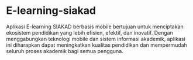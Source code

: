 # E-learning-siakad
Aplikasi E-learning SIAKAD berbasis mobile bertujuan untuk menciptakan ekosistem pendidikan yang lebih efisien, efektif, dan inovatif. Dengan menggabungkan teknologi mobile dan sistem informasi akademik, aplikasi ini diharapkan dapat meningkatkan kualitas pendidikan dan mempermudah seluruh proses akademik bagi semua pengguna.
